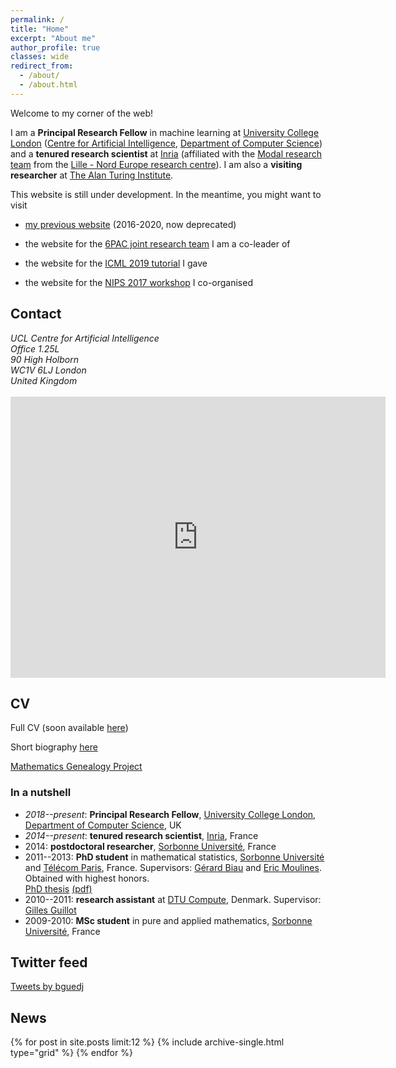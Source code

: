 ```yaml
---
permalink: /
title: "Home"
excerpt: "About me"
author_profile: true
classes: wide
redirect_from: 
  - /about/
  - /about.html
---
```


Welcome to my corner of the web!

I am a **Principal Research Fellow** in machine learning at [University College London](https://www.ucl.ac.uk) ([Centre for Artificial Intelligence](https://www.ucl.ac.uk/ai-centre/), [Department of Computer Science](https://www.ucl.ac.uk/computer-science/)) and a **tenured research scientist** at [Inria](http://www.inria.fr/) (affiliated with the [Modal research team](https://team.inria.fr/modal/) from the [Lille - Nord Europe research centre](https://www.inria.fr/fr/centre-inria-lille-nord-europe)). I am also a **visiting researcher** at [The Alan Turing Institute](https://www.turing.ac.uk).

This website is still under development. In the meantime, you might want to visit
- [my previous website]((https://bguedj.github.io/website-2016-2020-deprecated/)) (2016-2020, now deprecated)
<!-- [https://bguedj.github.io/website-2016-2020-deprecated/](https://bguedj.github.io/website-2016-2020-deprecated/) -->
- the website for the [6PAC joint research team](https://bguedj.github.io/6pac/) I am a co-leader of
<!-- [https://bguedj.github.io/6pac/](https://bguedj.github.io/6pac/) -->
- the website for the [ICML 2019 tutorial](https://bguedj.github.io/icml2019/) I gave
<!-- [https://bguedj.github.io/icml2019/](https://bguedj.github.io/icml2019/) -->
- the website for the [NIPS 2017 workshop](https://bguedj.github.io/nips2017/) I co-organised
<!-- [https://bguedj.github.io/nips2017/](https://bguedj.github.io/nips2017/) -->

<!-- This website is powered by the [academicpages template](https://github.com/academicpages/academicpages.github.io) and hosted on [GitHub Pages](https://pages.github.com). -->

## Contact

<address>
  UCL Centre for Artificial Intelligence<br />Office 1.25L<br />90 High Holborn<br /> WC1V 6LJ London<br /> United Kingdom
</address>
<br>
<!-- ([see on Google Maps](https://goo.gl/maps/5JmzYNJTt8hZufbZA)) -->

<iframe src="https://www.google.com/maps/embed?pb=!1m14!1m8!1m3!1d4965.579778013099!2d-0.12450412319706675!3d51.51707062522409!3m2!1i1024!2i768!4f13.1!3m3!1m2!1s0x48761b3585a9c137%3A0xffe1d0c346654ca5!2s90%20High%20Holborn%2C%20Holborn%2C%20London%20WC1V%206LJ!5e0!3m2!1sfr!2suk!4v1588107506410!5m2!1sfr!2suk" width="600" height="450" frameborder="0" style="border:0;" allowfullscreen="" aria-hidden="false" tabindex="0"></iframe>


<!-- I obtained a Ph.D. in mathematics in 2013 from [UPMC](http://www.upmc.fr/) (Université Pierre & Marie Curie, France) under the supervision of [Gérard Biau](http://www.lsta.upmc.fr/biau.html) and [Éric Moulines](https://scholar.google.fr/citations?user=_XE1LvQAAAAJ&hl=fr). Prior to that, I was a research assistant at [DTU Compute](http://www.compute.dtu.dk/) (Denmark) supervised by [Gilles Guillot](http://www2.imm.dtu.dk/~gigu/#).
 -->

<!-- My main line of research is in statistical machine learning. I am primarily interested in the design, analysis and implementation of statistical learning methods for high dimensional problems. My interests include (but are not limited to): PAC-Bayesian theory, sparsity and high-dimensional statistics, optimisation theory, statistical learning theory, non-negative matrix factorisation, aggregation of estimators and classifiers, MCMC algorithms, (un)supervised learning, online clustering, concentration inequalities... -->


## CV

Full CV (soon available [here](#))

Short biography [here](files/biography.txt)

[Mathematics Genealogy Project](https://www.genealogy.math.ndsu.nodak.edu/id.php?id=199813)

### In a nutshell

<!-- - **2019--present:** **Visiting researcher**, [The Alan Turing Institute](https://www.turing.ac.uk), UK -->
- *2018--present*: **Principal Research Fellow**, [University College London](https://www.ucl.ac.uk), [Department of Computer Science](https://www.ucl.ac.uk/computer-science/), UK
- *2014--present*: **tenured research scientist**, [Inria](http://www.inria.fr/), France
- 2014: **postdoctoral researcher**, [Sorbonne Université](https://www.sorbonne-universite.fr), France
- 2011--2013: **PhD student** in mathematical statistics, [Sorbonne Université](https://www.sorbonne-universite.fr) and [Télécom Paris](https://www.telecom-paris.fr), France. Supervisors: [Gérard Biau](http://www.lpsm.paris/pageperso/biau/) and [Eric Moulines](https://scholar.google.fr/citations?user=_XE1LvQAAAAJ&hl=fr). Obtained with highest honors.     
[PhD thesis](https://tel.archives-ouvertes.fr/tel-00922353) [(pdf)](https://tel.archives-ouvertes.fr/tel-00922353/document)
- 2010--2011: **research assistant** at [DTU Compute](https://www.compute.dtu.dk), Denmark. Supervisor: [Gilles Guillot](https://scholar.google.com/citations?user=F3vNjskAAAAJ&hl=fr)
- 2009-2010: **MSc student** in pure and applied mathematics, [Sorbonne Université](https://www.sorbonne-universite.fr), France

## Twitter feed

<a class="twitter-timeline" data-width="450" data-height="900" data-theme="dark" href="https://twitter.com/bguedj?ref_src=twsrc%5Etfw">Tweets by bguedj</a> <script async src="https://platform.twitter.com/widgets.js" charset="utf-8"></script>

## News

<div class="grid__wrapper">
{% for post in site.posts limit:12 %}  
    {% include archive-single.html type="grid" %}
{% endfor %}
</div>
